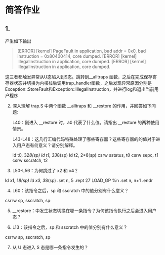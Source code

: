 
# 简答作业

## 1. 
产生如下输出
> [ERROR] [kernel] PageFault in application, bad addr = 0x0, bad instruction = 0x80400414, core dumped.
> [ERROR] [kernel] IllegalInstruction in application, core dumped.
> [ERROR] [kernel] IllegalInstruction in application, core dumped.
>
这三者都触发异常从U态陷入到S态。跳转到__alltraps 函数，之后在完成保存寄存器状态并切换为内核栈后调用trap_handler函数，之后发现异常原因分别是Exception::StoreFault和Exception::IllegalInstruction，并进行log和退出当前用户程序

2. 深入理解 trap.S 中两个函数 __alltraps 和 __restore 的作用，并回答如下问题:

    L40：刚进入 __restore 时，a0 代表了什么值。请指出 __restore 的两种使用情景。

    L43-L48：这几行汇编代码特殊处理了哪些寄存器？这些寄存器的的值对于进入用户态有何意义？请分别解释。

    ld t0, 32*8(sp)
    ld t1, 33*8(sp)
    ld t2, 2*8(sp)
    csrw sstatus, t0
    csrw sepc, t1
    csrw sscratch, t2

3. L50-L56：为何跳过了 x2 和 x4？

ld x1, 1*8(sp)
ld x3, 3*8(sp)
.set n, 5
.rept 27
    LOAD_GP %n
    .set n, n+1
.endr

4. L60：该指令之后，sp 和 sscratch 中的值分别有什么意义？

csrrw sp, sscratch, sp

5. __restore：中发生状态切换在哪一条指令？为何该指令执行之后会进入用户态？

6. L13：该指令之后，sp 和 sscratch 中的值分别有什么意义？

csrrw sp, sscratch, sp

7. 从 U 态进入 S 态是哪一条指令发生的？

